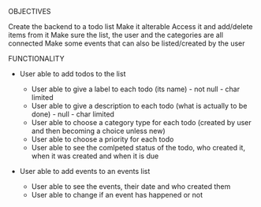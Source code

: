 OBJECTIVES

Create the backend to a todo list
Make it alterable
Access it and add/delete items from it
Make sure the list, the user and the categories are all connected
Make some events that can also be listed/created by the user

FUNCTIONALITY

- User able to add todos to the list
    - User able to give a label to each todo (its name) - not null - char limited
    - User able to give a description to each todo (what is actually to be done) - null - char limited
    - User able to choose a category type for each todo (created by user and then becoming a choice unless new)
    - User able to choose a priority for each todo
    - User able to see the comlpeted status of the todo, who created it, when it was created and when it is due

- User able to add events to an events list
    - User able to see the events, their date and who created them
    - User able to change if an event has happened or not


